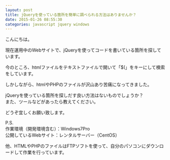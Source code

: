 ```yaml
---
layout: post
title: jQueryを使っている箇所を簡単に調べられる方法はありませんか？
date: 2015-01-26 08:55:30
categories: javascript jquery windows
---
```

<!-- {% raw %} -->
<p>こんにちは。</p>

<p>現在運用中のWebサイトで、jQueryを使ってコードを書いている箇所を探しています。</p>

<p>今のところ、htmlファイルをテキストファイルで開いて「$(」をキーにして検索をしています。</p>

<p>しかしながら、htmlやPHPのファイルが沢山あり苦痛になってきました。</p>

<p>jQueryを使っている箇所を探しだす良い方法はないものでしょうか？<br>
また、ツールなどがあったら教えてください。</p>

<p>どうぞ宜しくお願い致します。</p>

<p>P.S.<br>
作業環境（開発環境含む）：Windows7Pro<br>
公開しているWebサイト：レンタルサーバー（CentOS）</p>

<p>他、HTMLやPHPのファイルはFTPソフトを使って、自分のパソコンにダウンロードして作業を行っています。</p>
<!-- {% endraw %} -->
